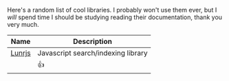 Here's a random list of cool libraries. I probably won't use them ever, but I *will* spend time I should be studying reading their documentation, thank you very much.

|Name                                 | Description |
|-----------------------|--------|
|  [Lunrjs](https://lunrjs.com/guides/getting_started.html)   | Javascript search/indexing library |
|                                      | 👍         |
